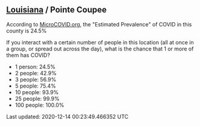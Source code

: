 
## [Louisiana](/united-states/louisiana) / Pointe Coupee

According to [MicroCOVID.org](http://microcovid.org),
the "Estimated Prevalence" of COVID in this county is 24.5%

If you interact with a certain number of people in this location
(all at once in a group, or spread out across the day), what is the chance that
1 or more of them has COVID?

- 1 person: 24.5%
- 2 people: 42.9%
- 3 people: 56.9%
- 5 people: 75.4%
- 10 people: 93.9%
- 25 people: 99.9%
- 100 people: 100.0%

Last updated: 2020-12-14 00:23:49.466352 UTC
